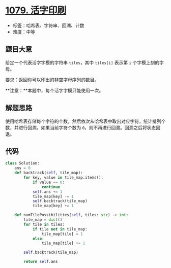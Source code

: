 # [1079. 活字印刷](https://leetcode.cn/problems/letter-tile-possibilities/)

- 标签：哈希表、字符串、回溯、计数
- 难度：中等

## 题目大意

给定一个代表活字字模的字符串 `tiles`，其中 `tiles[i]` 表示第 `i` 个字模上刻的字母。

要求：返回你可以印出的非空字母序列的数目。

**注意：**本题中，每个活字字模只能使用一次。

## 解题思路

使用哈希表存储每个字符的个数。然后依次从哈希表中取出对应字符，统计排列个数，并进行回溯。如果当前字符个数为 `0`，则不再进行回溯。回溯之后将状态回退。

## 代码

```python
class Solution:
    ans = 0
    def backtrack(self, tile_map):
        for key, value in tile_map.items():
            if value == 0:
                continue
            self.ans += 1
            tile_map[key] -= 1
            self.backtrack(tile_map)
            tile_map[key] += 1

    def numTilePossibilities(self, tiles: str) -> int:
        tile_map = dict()
        for tile in tiles:
            if tile not in tile_map:
                tile_map[tile] = 1
            else:
                tile_map[tile] += 1

        self.backtrack(tile_map)

        return self.ans
```

